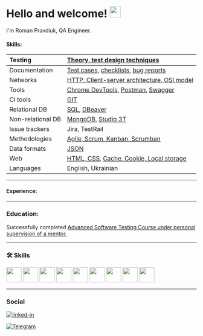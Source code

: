 # Hello and welcome! <img src="https://media.giphy.com/media/hvRJCLFzcasrR4ia7z/giphy.gif" width="29px">

I'm  Roman Pravdiuk, QA Engineer. 

#### Skills:

| Testing | [Theory, test design techniques](https://github.com/RomanPravdiuk/Theory-test-design-techniques) |
| :----------------- | :------------------ |
| Documentation   | [Test cases](https://github.com/RomanPravdiuk/Test-cases), [checklists](https://github.com/RomanPravdiuk/Checklists), [bug reports](https://github.com/RomanPravdiuk/Bug-reports)  |
| Networks   | [HTTP, Client-server architecture, OSI model](https://github.com/RomanPravdiuk/HTTP-Client-server-architecture-OSI-model)  |
| Tools   | [Chrome DevTools](https://github.com/RomanPravdiuk/Chrome-DevTools), [Postman](https://github.com/RomanPravdiuk/Postman), [Swagger](https://github.com/RomanPravdiuk/swaggerhub)  |
| CI tools   |  [GIT](https://github.com/RomanPravdiuk/GIT)  |
| Relational DB   | [SQL](https://github.com/RomanPravdiuk/SQL), [DBeaver](https://github.com/RomanPravdiuk/SQL)  |
| Non-relational DB   | [MongoDB](https://github.com/RomanPravdiuk/NoSQL), [Studio 3T](https://github.com/RomanPravdiuk/NoSQL)  |
| Issue trackers   | Jira, TestRail   |
| Methodologies   | [Agile, Scrum, Kanban, Scrumban](https://github.com/RomanPravdiuk/Agile-Scrum-Kanban-Scrumban) |
| Data formats   | [JSON](https://github.com/RomanPravdiuk/JSON)  |
| Web   | [HTML, CSS](https://github.com/RomanPravdiuk/HTML-CSS), [Cache, Cookie, Local storage ](https://github.com/RomanPravdiuk/Cache-Cookie-Local-storage) |
| Languages   | English, Ukrainian  |

---

#### Experience:

---

### Education:

Successfully completed [Advanced Software Testing Course under personal supervision of a mentor.](https://ilarionhalushka.github.io/certificates/Oleksii-Lobanov#certificate-of-completion-)

---

### :hammer_and_wrench: Skills

<div>

 <img src="https://user-images.githubusercontent.com/113934709/221174283-ce51f794-02f2-4c91-b24a-eb1e7e026f8a.png" width="40" height="40"/>
 <img src="https://user-images.githubusercontent.com/113934709/221174303-52d1a2ee-047e-4b0a-88fc-97164157d699.png" width="40" height="40"/>
 <img src="https://user-images.githubusercontent.com/113934709/221174306-e6c1f52f-4411-43a6-842f-a21dfa1dcc03.png" width="40" height="40"/>
 <img src="https://user-images.githubusercontent.com/113934709/221174291-e6daa64b-54dd-4ea3-b05f-c63a095856b1.png" width="40" height="40"/>
 <img src="https://user-images.githubusercontent.com/113934709/221174302-3f5e4665-0ef5-4320-90ca-93df9f79bf0d.png" width="40" height="40"/>
 <img src="https://user-images.githubusercontent.com/113934709/221174305-4eff79ea-7a1f-4bf4-b952-8d0c7237d225.png" width="40" height="40"/>
 <img src="https://user-images.githubusercontent.com/113934709/221174290-80c8e1f9-3aa8-4925-bdc3-d20edfa8c5e6.png" width="40" height="40"/>
 <img src="https://user-images.githubusercontent.com/113934709/221174296-dda7d004-2d2c-47c4-8eda-1b873c7272ee.png" width="40" height="40"/>
 <img src="https://user-images.githubusercontent.com/113934709/221174308-6129d0f4-6d48-47ce-8087-6d80e4cdc629.png" width="40" height="40"/>
 
 ---
 
</div>

### Social

<div id="badges">

[![linked-in](https://img.shields.io/badge/LinkedIn-0077B5?style=for-the-badge&logo=LinkedIn&logoColor=white)](https://www.linkedin.com/in/roman-pravdyuk-qa/)
 
<div id="badges">

[![Telegram](https://img.shields.io/badge/Telegram-0077B5?style=for-the-badge&logo=Telegram&logoColor=white)](https://t.me/RomanPravdiukQA)

